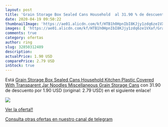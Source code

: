 ```yaml
---
layout: post
title: 'Grain Storage Box Sealed Cans Household  al 31.90 % de descuento'
date: 2020-04-19 09:50:22
thumbnailImage: 'https://ae01.alicdn.com/kf/HTB1h0HpnIbI8KJjy1zdq6ze1VXaf/Grain-Storage-Box-Sealed-Cans-Household-Kitchen-Plastic-Covered-With-Transparent-Jar-Noodles-Miscellaneous-Grain-Storage.jpg_350x350._SL200_.jpg'
images: [ 'https://ae01.alicdn.com/kf/HTB1h0HpnIbI8KJjy1zdq6ze1VXaf/Grain-Storage-Box-Sealed-Cans-Household-Kitchen-Plastic-Covered-With-Transparent-Jar-Noodles-Miscellaneous-Grain-Storage.jpg_350x350._SL200_.jpg' ]
comments: true
category: ofertas
author: ring
slug: 32850312489
description:
actualPrice: 1.90 USD
comparePrice: 2.79 USD
inStock: true
---
```


Está [Grain Storage Box Sealed Cans Household Kitchen Plastic Covered With Transparent Jar Noodles Miscellaneous Grain Storage Cans](https://www.amazon.com/dp/32850312489/?tag=redken08-20) con 31.90 de descuento por 1.90 USD (original: 2.79 USD) en el siguiente enlace!

[![](https://ae01.alicdn.com/kf/HTB1h0HpnIbI8KJjy1zdq6ze1VXaf/Grain-Storage-Box-Sealed-Cans-Household-Kitchen-Plastic-Covered-With-Transparent-Jar-Noodles-Miscellaneous-Grain-Storage.jpg_350x350._SL200_.jpg)](https://www.amazon.com/dp/32850312489/?tag=redken08-20)

[Ver la oferta!!](https://www.amazon.com/dp/32850312489/?tag=redken08-20)

[Consulta otras ofertas en nuestro canal de telegram](https://t.me/s/ofertas25)

